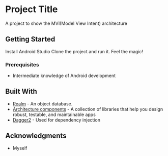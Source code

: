 # Project Title
A project to show the MVI(Model View Intent) architecture

## Getting Started

Install Android Studio
Clone the project and run it. Feel the magic!

### Prerequisites

- Intermediate knowledge of Android development

## Built With

* [Realm](https://realm.io/products/realm-database) - An object database.
* [Architecture components](https://developer.android.com/topic/libraries/architecture/index.html) - A collection of libraries that help you design robust, testable, and maintainable apps
* [Dagger2](https://github.com/google/dagger) - Used for dependency injection

## Acknowledgments

* Myself
